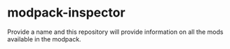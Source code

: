 # modpack-inspector
Provide a name and this repository will provide information on all the mods available in the modpack.
